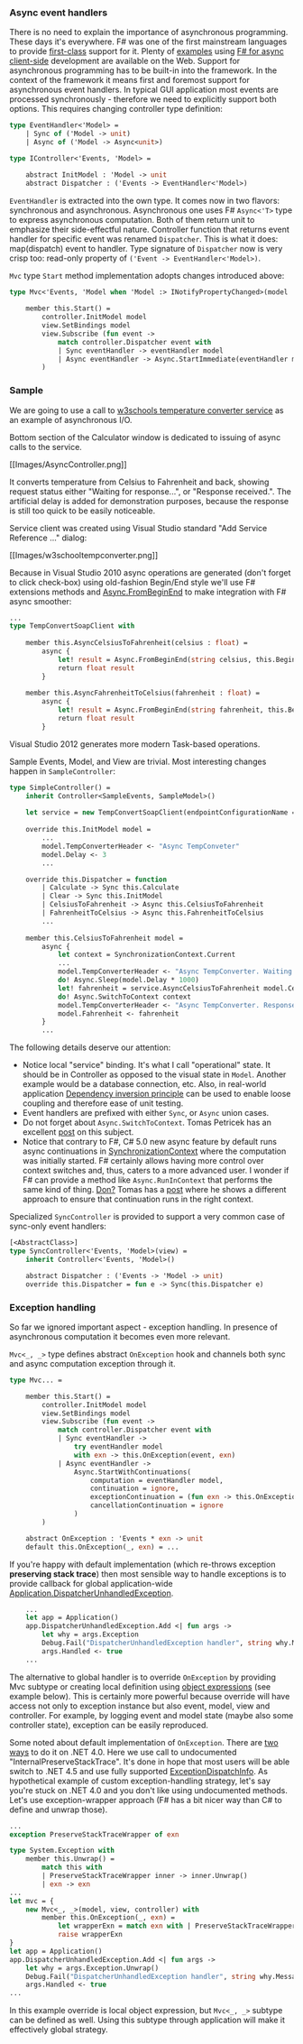 ### Async event handlers 
There is no need to explain the importance of asynchronous programming. These days it's everywhere. F# was one of the first mainstream languages to provide [first-class](http://msdn.microsoft.com/en-us/library/dd233250.aspx) support for it. Plenty of [examples](http://msdn.microsoft.com/en-us/library/hh273070.aspx) using [ F# for async client-side](http://tomasp.net/blog/async-non-blocking-gui.aspx) development are available on the Web. Support for asynchronous programming has to be built-in into the framework. In the context of the framework it means first and foremost support for asynchronous event handlers. In typical GUI application most events are processed synchronously - therefore we need to explicitly support both options. This requires changing controller type definition: 

```ocaml
type EventHandler<'Model> = 
    | Sync of ('Model -> unit)
    | Async of ('Model -> Async<unit>)

type IController<'Events, 'Model> =

    abstract InitModel : 'Model -> unit
    abstract Dispatcher : ('Events -> EventHandler<'Model>)
```

`EventHandler` is extracted into the own type. It comes now in two flavors: synchronous and asynchronous. Asynchronous one uses F# `Async<'T>` type to express asynchronous computation. Both of them return unit to emphasize their side-effectful nature. Controller function that returns event handler for specific event was renamed `Dispatcher`. This is what it does: map(dispatch) event to handler. Type signature of `Dispatcher` now is very crisp too: read-only property of `('Event -> EventHandler<'Model>)`. 

`Mvc` type `Start` method implementation adopts changes introduced above: 
```ocaml
type Mvc<'Events, 'Model when 'Model :> INotifyPropertyChanged>(model : 'Model, view : IView<'Events, 'Model>, controller : IController<'Events, 'Model>) =
    
    member this.Start() =
        controller.InitModel model
        view.SetBindings model
        view.Subscribe (fun event -> 
            match controller.Dispatcher event with
            | Sync eventHandler -> eventHandler model
            | Async eventHandler -> Async.StartImmediate(eventHandler model)
        )
```

### Sample

We are going to use a call to [w3schools temperature converter service](http://www.w3schools.com/webservices/ws_example.asp) as an example of asynchronous I/O. 

Bottom section of the Calculator window is dedicated to issuing of async calls to the service. 

[[Images/AsyncController.png]]

It converts temperature from Celsius to Fahrenheit and back, showing request status either "Waiting for response...", or "Response received.". The artificial delay is added for demonstration purposes, because the response is still too quick to be easily noticeable. 

Service client was created using Visual Studio standard "Add Service Reference ..." dialog: 

[[Images/w3schooltempconverter.png]]

Because in Visual Studio 2010 async operations are generated (don't forget to click check-box) using old-fashion Begin/End style we'll use F# extensions methods and [Async.FromBeginEnd](http://msdn.microsoft.com/en-us/library/ee340508.aspx) to make integration with F# async smoother: 

```ocaml
...
type TempConvertSoapClient with
        
    member this.AsyncCelsiusToFahrenheit(celsius : float) = 
        async { 
            let! result = Async.FromBeginEnd(string celsius, this.BeginCelsiusToFahrenheit, this.EndCelsiusToFahrenheit) 
            return float result 
        } 
    
    member this.AsyncFahrenheitToCelsius(fahrenheit : float) = 
        async { 
            let! result = Async.FromBeginEnd(string fahrenheit, this.BeginFahrenheitToCelsius, this.EndFahrenheitToCelsius) 
            return float result 
        } 
```

Visual Studio 2012 generates more modern Task-based operations. 

Sample Events, Model, and View are trivial. Most interesting changes happen in `SampleController`: 
```ocaml
type SimpleController() = 
    inherit Controller<SampleEvents, SampleModel>()
    
    let service = new TempConvertSoapClient(endpointConfigurationName = "TempConvertSoap")
    
    override this.InitModel model = 
        ...
        model.TempConverterHeader <- "Async TempConveter"
        model.Delay <- 3
        ...

    override this.Dispatcher = function
        | Calculate -> Sync this.Calculate 
        | Clear -> Sync this.InitModel 
        | CelsiusToFahrenheit -> Async this.CelsiusToFahrenheit 
        | FahrenheitToCelsius -> Async this.FahrenheitToCelsius 
        ...
        
    member this.CelsiusToFahrenheit model = 
        async {
            let context = SynchronizationContext.Current
            ...
            model.TempConverterHeader <- "Async TempConverter. Waiting for response ..."            
            do! Async.Sleep(model.Delay * 1000)
            let! fahrenheit = service.AsyncCelsiusToFahrenheit model.Celsius
            do! Async.SwitchToContext context
            model.TempConverterHeader <- "Async TempConverter. Response received."            
            model.Fahrenheit <- fahrenheit
        }
        ...
```

The following details deserve our attention: 
  * Notice local "service" binding. It's what I call "operational" state. It should be in Controller as opposed to the visual state in `Model`. Another example would be a database connection, etc. Also, in real-world application [Dependency inversion principle](http://en.wikipedia.org/wiki/Dependency_inversion_principle) can be used to enable loose coupling and therefore ease of unit testing. 
  * Event handlers are prefixed with either `Sync`, or `Async` union cases.
  * Do not forget about `Async.SwitchToContext`. Tomas Petricek has an excellent [post](http://tomasp.net/blog/async-non-blocking-gui.aspx) on this subject. 
  * Notice that contrary to F#, C# 5.0 new async feature by default runs async continuations in [SynchronizationContext](http://msdn.microsoft.com/en-us/magazine/gg598924.aspx) where the computation was initially started. F# certainly allows having more control over context switches and, thus, caters to a more advanced user. I wonder if F# can provide a method like `Async.RunInContext` that performs the same kind of thing. [Don?](https://twitter.com/dsyme) Tomas has a [post](http://tomasp.net/blog/safe-gui-async.aspx) where he shows a different approach to ensure that continuation runs in the right context. 

Specialized `SyncController` is provided to support a very common case of sync-only event handlers: 
```ocaml
[<AbstractClass>]
type SyncController<'Events, 'Model>(view) =
    inherit Controller<'Events, 'Model>()

    abstract Dispatcher : ('Events -> 'Model -> unit)
    override this.Dispatcher = fun e -> Sync(this.Dispatcher e)
```

### Exception handling

So far we ignored important aspect - exception handling. In presence of asynchronous computation it becomes even more relevant. 

`Mvc<_, _>` type defines abstract `OnException` hook and channels both sync and async computation exception through it.

```ocaml
type Mvc... =

    member this.Start() =
        controller.InitModel model
        view.SetBindings model
        view.Subscribe (fun event -> 
            match controller.Dispatcher event with
            | Sync eventHandler ->
                try eventHandler model 
                with exn -> this.OnException(event, exn)
            | Async eventHandler -> 
                Async.StartWithContinuations(
                    computation = eventHandler model, 
                    continuation = ignore, 
                    exceptionContinuation = (fun exn -> this.OnException(event, exn)),
                    cancellationContinuation = ignore
                )
        )

    abstract OnException : 'Events * exn -> unit
    default this.OnException(_, exn) = ... 
```
If you're happy with default implementation (which re-throws exception __preserving stack trace__) then most sensible way to handle exceptions is to provide callback for global application-wide [Application.DispatcherUnhandledException](http://msdn.microsoft.com/en-us/library/system.windows.application.dispatcherunhandledexception.aspx). 
```ocaml
    ...
    let app = Application()
    app.DispatcherUnhandledException.Add <| fun args ->
        let why = args.Exception
        Debug.Fail("DispatcherUnhandledException handler", string why.Message)
        args.Handled <- true
    ...
```
The alternative to global handler is to override `OnException` by providing Mvc subtype or creating local definition using [object expressions](http://msdn.microsoft.com/en-us/library/dd233237.aspx) (see example below). This is certainly more powerful because override will have access not only to exception instance but also event, model, view and controller. For example, by logging event and model state (maybe also some controller state), exception can be easily reproduced.  

Some noted about default implementation of `OnException`. There are [two ways](http://stackoverflow.com/questions/57383/in-c-how-can-i-rethrow-innerexception-without-losing-stack-trace) to do it on .NET 4.0. Here we use call to undocumented "InternalPreserveStackTrace". It's done in hope that most users will be able switch to .NET 4.5 and use fully supported [ExceptionDispatchInfo](http://msdn.microsoft.com/en-us/library/system.runtime.exceptionservices.exceptiondispatchinfo.aspx). As hypothetical example of custom exception-handling strategy, let's say you're stuck on .NET 4.0 and you don't like using undocumented methods. Let's use exception-wrapper approach (F# has a bit nicer way than C#  to define and unwrap those).
```ocaml
...
exception PreserveStackTraceWrapper of exn

type System.Exception with
    member this.Unwrap() = 
        match this with
        | PreserveStackTraceWrapper inner -> inner.Unwrap()
        | exn -> exn
...
let mvc = {
    new Mvc<_, _>(model, view, controller) with
        member this.OnException(_, exn) = 
            let wrapperExn = match exn with | PreserveStackTraceWrapper _  -> exn | inner -> PreserveStackTraceWrapper inner
            raise wrapperExn
}
let app = Application()
app.DispatcherUnhandledException.Add <| fun args ->
    let why = args.Exception.Unwrap()
    Debug.Fail("DispatcherUnhandledException handler", string why.Message)
    args.Handled <- true
...
```
In this example override is local object expression, but `Mvc<_, _>` subtype can be defined as well. Using this subtype through application will make it effectively global strategy. 